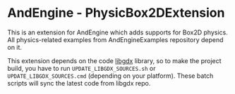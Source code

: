 # AndEngine - PhysicBox2DExtension
This is an extension for AndEngine which adds supports for Box2D physics. All
physics-related examples from AndEngineExamples repository depend on it.

This extension depends on the code [libgdx][0] library, so to make the project
build, you have to run `UPDATE_LIBGDX_SOURCES.sh` or `UPDATE_LIBGDX_SOURCES.cmd`
(depending on your platform). These batch scripts will sync the latest code from
libgdx repo.

[0]: https://code.google.com/p/libgdx/
